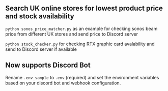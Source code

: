 ## Search UK online stores for lowest product price and stock availability 

`python sonos_price_matcher.py` as an example for checking sonos beam price from different UK stores and send price to Discord server

`python stock_checker.py` for checking RTX graphic card avalability and send to Discord server if available


## Now supports Discord Bot
Rename `.env_sample` to `.env` (required) and set the environment variables based on your discord bot and webhook configuration. 
